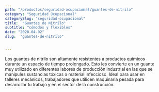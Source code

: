 ```yaml
---
path: "/productos/seguridad-ocupacional/guantes-de-nitrilo"
category: "Seguridad Ocupacional"
categorySlug: "seguridad-ocupacional"
title:  "Guantes de Nitrilo"
subtitle: "cómodos y flexibles"
date: "2020-04-02"
slug:  "guantes-de-nitrilo"


---
```

Los guantes de nitrilo son altamente resistentes a productos químicos durante un espacio de tiempo prolongado. Esto les convierte en un guante muy utilizado en diferentes labores de producción industrial en las que se manipules sustancias tóxicas o material infeccioso. Ideal para usar en talleres mecánicos, trabajadores que utilicen maquinaria pesada para desarrollar tu trabajo y en el sector de la construcción.






